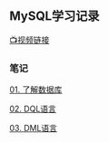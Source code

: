 ## MySQL学习记录

[📺视频链接](https://www.bilibili.com/video/BV12b411K7Zu)

### 笔记

[01. 了解数据库](./notes/01.了解数据库.md)

[02. DQL语言](./notes/02.DQL语言.md)

[03. DML语言](./notes/03.DML语言.md)